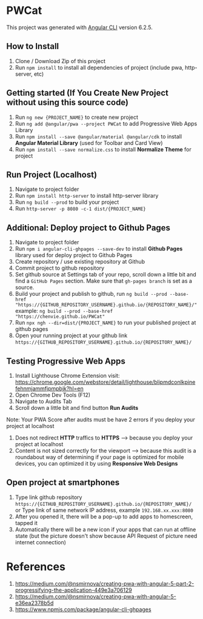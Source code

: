 # PWCat

This project was generated with [Angular CLI](https://github.com/angular/angular-cli) version 6.2.5.

## How to Install
1. Clone / Download Zip of this project
2. Run `npm install` to install all dependencies of project (include pwa, http-server, etc)

## Getting started (If You Create New Project without using this source code)
1. Run `ng new {PROJECT_NAME}` to create new project
1. Run `ng add @angular/pwa --project PWCat` to add Progressive Web Apps Library
2. Run `npm install --save @angular/material @angular/cdk` to install **Angular Material Library** (used for Toolbar and Card View)
4. Run `npm install --save normalize.css` to install **Normalize Theme** for project

## Run Project (Localhost)
1. Navigate to project folder
2. Run `npm install http-server` to install http-server library
3. Run `ng build --prod` to build your project
4. Run `http-server -p 8080 -c-1 dist/{PROJECT_NAME}`

## Additional: Deploy project to Github Pages
1. Navigate to project folder
2. Run `npm i angular-cli-ghpages --save-dev` to install **Github Pages** library used for deploy project to Github Pages 
3. Create repository / use existing repository at Github
4. Commit project to github repository
5. Set github source at Settings tab of your repo, scroll down a little bit and find a `GitHub Pages` section. Make sure that `gh-pages branch` is set as a source.
6. Build your project and publish to github, run `ng build --prod --base-href "https://{GITHUB_REPOSITORY_USERNAME}.github.io/{REPOSITORY_NAME}/"`
    example: `ng build --prod --base-href "https://chenvie.github.io/PWCat"`
7. Run `npx ngh --dir=dist/{PROJECT_NAME}` to run your published project at github pages
8. Open your running project at your github link `https://{GITHUB_REPOSITORY_USERNAME}.github.io/{REPOSITORY_NAME}/`

## Testing Progressive Web Apps
1. Install Lighthouse Chrome Extension
    visit: https://chrome.google.com/webstore/detail/lighthouse/blipmdconlkpinefehnmjammfjpmpbjk?hl=en
2. Open Chrome Dev Tools (F12)
3. Navigate to Audits Tab
4. Scroll down a little bit and find button **Run Audits**

Note: Your PWA Score after audits must be have 2 errors if you deploy your project at localhost
1. Does not redirect **HTTP** traffics to **HTTPS** --> because you deploy your project at localhost
2. Content is not sized correctly for the viewport --> because this audit is a roundabout way of determining if your page is optimized for mobile devices, you can optimized it by using **Responsive Web Designs**

## Open project at smartphones
1. Type link github repository `https://{GITHUB_REPOSITORY_USERNAME}.github.io/{REPOSITORY_NAME}/` 
    or
   Type link of same network IP address, example `192.168.xx.xxx:8080`
2. After you opened it, there will be a pop-up to add apps to homescreen, tapped it
3. Automatically there will be a new icon if your apps that can run at offline state (but the picture doesn't show because API Request of picture need internet connection)

# References
1. https://medium.com/@nsmirnova/creating-pwa-with-angular-5-part-2-progressifying-the-application-449e3a706129
2. https://medium.com/@nsmirnova/creating-pwa-with-angular-5-e36ea2378b5d
3. https://www.npmjs.com/package/angular-cli-ghpages

